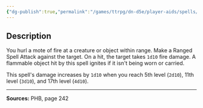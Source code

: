 ```yaml
---
{"dg-publish":true,"permalink":"/games/ttrpg/dn-d5e/player-aids/spells/cantrips/fire-bolt/","tags":["ttrpg/dnd/5e","verbal","somatic","damage","spell"],"noteIcon":""}
---
```



## Description
You hurl a mote of fire at a creature or object within range.
Make a Ranged Spell Attack against the target.
On a hit, the target takes `1d10` fire damage.
A flammable object hit by this spell ignites if it isn't being worn or carried.

This spell's damage increases by `1d10` when you reach 5th level (`2d10`), 11th level (`3d10`), and 17th level (`4d10`).

---

**Sources:** PHB, page 242
